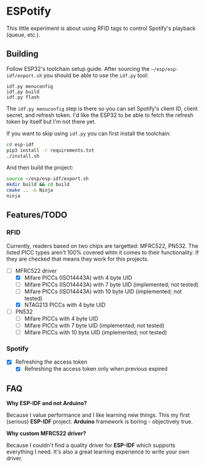 # ESPotify

This little experiment is about using RFID tags to control Spotify's playback (queue, etc.).

## Building

Follow ESP32's toolchain setup guide. After sourcing the `~/esp/esp-idf/export.sh`
you should be able to use the `idf.py` tool:

```
idf.py menuconfig
idf.py build
idf.py flash
```

The `idf.py menuconfig` step is there so you can set Spotify's client ID, client secret,
and refresh token. I'd like the ESP32 to be able to fetch the refresh token by itself
but I'm not there yet.

If you want to skip using `idf.py` you can first install the toolchain:

```sh
cd esp-idf
pip3 install -r requirements.txt
./install.sh
```

And then build the project:

```sh
source ~/esp/esp-idf/export.sh
mkdir build && cd build
cmake .. -G Ninja
ninja
```

## Features/TODO

### RFID

Currently, readers based on two chips are targetted: MFRC522, PN532. The listed PICC types aren't
100% covered whtn it comes to their functionality. If they are checked that means they work for
this projects.

- [ ] MFRC522 driver
  - [x] Mifare PICCs (ISO14443A) with 4 byte UID
  - [ ] Mifare PICCs (ISO14443A) with 7 byte UID (implemented; not tested)
  - [ ] Mifare PICCs (ISO14443A) with 10 byte UID (implemented; not tested)
  - [x] NTAG213 PICCs with 4 byte UID

- [ ] PN532
  - [ ] Mifare PICCs with 4 byte UID
  - [ ] Mifare PICCs with 7 byte UID (implemented; not tested)
  - [ ] Mifare PICCs with 10 byte UID (implemented; not tested)

### Spotify

- [x] Refreshing the access token
  - [x] Refreshing the access token only when previous expired

## FAQ

**Why ESP-IDF and not Arduino?**

Because I value performance and I like learning new things. This my first (serious) **ESP-IDF**
project. **Arduino** framework is boring - objectively true.

**Why custom MFRC522 driver?**

Because I couldn't find a quality driver for **ESP-IDF** which supports everything I need. It's
also a great learning experience to write your own driver.
